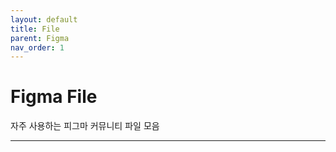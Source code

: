 ```yaml
---
layout: default
title: File
parent: Figma
nav_order: 1
---
```


# Figma File
자주 사용하는 피그마 커뮤니티 파일 모음

---

